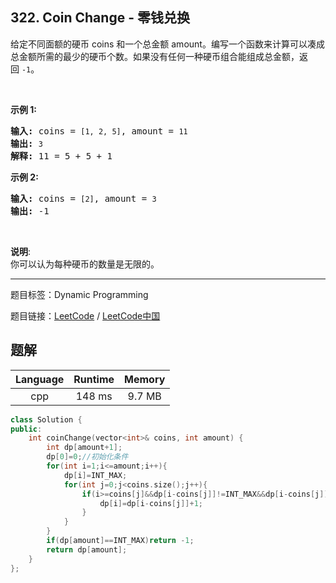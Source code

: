 ## 322. Coin Change - 零钱兑换

<!--If you want to use the English description, use `question.content` instead-->

<p>给定不同面额的硬币 coins 和一个总金额 amount。编写一个函数来计算可以凑成总金额所需的最少的硬币个数。如果没有任何一种硬币组合能组成总金额，返回&nbsp;<code>-1</code>。</p>

<p>&nbsp;</p>

<p><strong>示例&nbsp;1:</strong></p>

<pre><strong>输入: </strong>coins = <code>[1, 2, 5]</code>, amount = <code>11</code>
<strong>输出: </strong><code>3</code> 
<strong>解释:</strong> 11 = 5 + 5 + 1</pre>

<p><strong>示例 2:</strong></p>

<pre><strong>输入: </strong>coins = <code>[2]</code>, amount = <code>3</code>
<strong>输出: </strong>-1</pre>

<p>&nbsp;</p>

<p><strong>说明</strong>:<br>
你可以认为每种硬币的数量是无限的。</p>



-----

题目标签：Dynamic Programming

题目链接：[LeetCode](https://leetcode.com/problems/coin-change/description/)  /  [LeetCode中国](https://leetcode-cn.com/problems/coin-change/description/)

## 题解



| Language | Runtime | Memory |
|:---:|:---:|:---:|
| cpp  | 148 ms | 9.7 MB |

```cpp
class Solution {
public:
    int coinChange(vector<int>& coins, int amount) {
        int dp[amount+1];
        dp[0]=0;//初始化条件
        for(int i=1;i<=amount;i++){
            dp[i]=INT_MAX;
            for(int j=0;j<coins.size();j++){
                if(i>=coins[j]&&dp[i-coins[j]]!=INT_MAX&&dp[i-coins[j]]+1<dp[i]){
                    dp[i]=dp[i-coins[j]]+1;
                }
            }
        }
        if(dp[amount]==INT_MAX)return -1;
        return dp[amount];
    }
};
```
